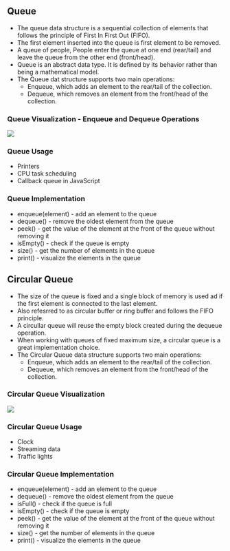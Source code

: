 ## Queue
- The queue data structure is a sequential collection of elements that follows the principle of First In First Out (FIFO).
- The first element inserted into the queue is first element to be removed.
- A queue of people, People enter the queue at one end (rear/tail) and leave the queue from the other end (front/head).
- Queue is an abstract data type. It is defined by its behavior rather than being a mathematical model.
- The Queue dat structure supports two main operations:
    - Enqueue, which adds an element to the rear/tail of the collection.
    - Dequeue, which removes an element from the front/head of the collection.

### Queue Visualization - Enqueue and Dequeue Operations
![](https://cdn.programiz.com/sites/tutorial2program/files/queue.png)

### Queue Usage
- Printers
- CPU task scheduling
- Callback queue in JavaScript

### Queue Implementation
- enqueue(element) - add an element to the queue
- dequeue() - remove the oldest element from the queue
- peek() - get the value of the element at the front of the queue without removing it
- isEmpty() - check if the queue is empty
- size() - get the number of elements in the queue
- print() - visualize the elements in the queue

## Circular Queue 
- The size of the queue is fixed and a single block of memory is used ad if the first element is connected to the last element.
- Also refesrred to as circular buffer or ring buffer and follows the FIFO principle.
- A circullar queue will reuse the empty block created during the dequeue operation.
- When working with queues of fixed maximum size, a circular queue is a great implementation choice.
- The Circular Queue data structure supports two main operations:
    - Enqueue, which adds an element to the rear/tail of the collection.
    - Dequeue, which removes an element from the front/head of the collection.

### Circular Queue Visualization
![](https://cdn.programiz.com/sites/tutorial2program/files/circular-queue-program.png)

### Circular Queue Usage
- Clock
- Streaming data
- Traffic lights

### Circular Queue Implementation
- enqueue(element) - add an element to the queue
- dequeue() - remove the oldest element from the queue
- isFull() - check if the queue is full
- isEmpty() - check if the queue is empty
- peek() - get the value of the element at the front of the queue without removing it
- size() - get the number of elements in the queue
- print() - visualize the elements in the queue